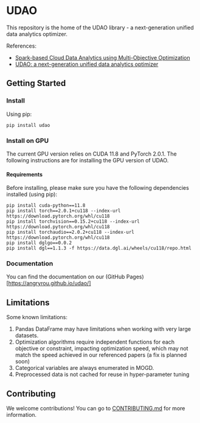 # UDAO
This repository is the home of the UDAO library - a next-generation unified data analytics optimizer.

References:
- [Spark-based Cloud Data Analytics using Multi-Objective Optimization](https://ieeexplore.ieee.org/document/9458826/)
- [UDAO: a next-generation unified data analytics optimizer](https://dl.acm.org/doi/10.14778/3352063.3352103)

## Getting Started

### Install

Using pip:

```
pip install udao
```

### Install on GPU

The current GPU version relies on CUDA 11.8 and PyTorch 2.0.1. The following instructions are for installing the GPU version of UDAO.

#### Requirements

Before installing, please make sure you have the following dependencies installed (using pip):

```
pip install cuda-python==11.8
pip install torch==2.0.1+cu118 --index-url https://download.pytorch.org/whl/cu118
pip install torchvision==0.15.2+cu118 --index-url https://download.pytorch.org/whl/cu118
pip install torchaudio==2.0.2+cu118 --index-url https://download.pytorch.org/whl/cu118
pip install dglgo==0.0.2
pip install dgl==1.1.3 -f https://data.dgl.ai/wheels/cu118/repo.html
```

### Documentation
You can find the documentation on our (GitHub Pages)[https://angryrou.github.io/udao/]

## Limitations

Some known limitations:
1. Pandas DataFrame may have limitations when working with very large datasets.
2. Optimization algorithms require independent functions for each objective or constraint, impacting optimization speed, which may not match the speed achieved in our referenced papers (a fix is planned soon)
3. Categorical variables are always enumerated in MOGD.
4. Preprocessed data is not cached for reuse in hyper-parameter tuning

## Contributing

We welcome contributions!
You can go to [CONTRIBUTING.md](CONTRIBUTING.md) for more information.

